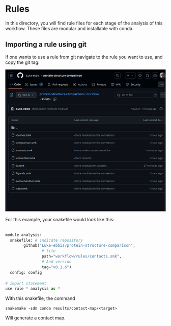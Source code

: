 # Rules

In this directory, you will find rule files for each stage of the analysis of
this workflow. These files are modular and installable with conda.


## Importing a rule using git

If one wants to use a rule from git navigate to the rule you want to use, and copy the
git tag:

![](../../resources/git-explaination.png)

For this example, your snakefile would look like this:

```python

module analysis:
  snakefile: # indicate repository
        github("Luke-ebbis/protein-structure-comparison",
                # file
                path="workflow/rules/contacts.smk",
                # And version
                tag="v0.1.6")
  config: config

# import statement
use rule * analysis as *
```

With this snakefile, the command

```shell
snakemake -sdm conda results/contact-map/<target>
```

Will generate a contact map.

